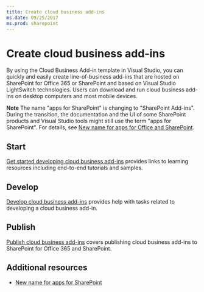 ```yaml
---
title: Create cloud business add-ins
ms.date: 09/25/2017
ms.prod: sharepoint
---
```



# Create cloud business add-ins
By using the Cloud Business Add-in template in Visual Studio, you can quickly and easily create line-of-business add-ins that are hosted on SharePoint for Office 365 or SharePoint and based on Visual Studio LightSwitch technologies. Users can download and run cloud business add-ins on desktop computers and most mobile devices.
 

 **Note**  The name "apps for SharePoint" is changing to "SharePoint Add-ins". During the transition, the documentation and the UI of some SharePoint products and Visual Studio tools might still use the term "apps for SharePoint". For details, see  [New name for apps for Office and SharePoint](new-name-for-apps-for-sharepoint.md#bk_newname).
 


## Start

 [Get started developing cloud business add-ins](get-started-developing-cloud-business-add-ins.md) provides links to learning resources including end-to-end tutorials and samples.
 

 

## Develop

 [Develop cloud business add-ins](develop-cloud-business-add-ins.md) provides help with tasks related to developing a cloud business add-in.
 

 

## Publish

 [Publish cloud business add-ins](publish-cloud-business-add-ins.md) covers publishing cloud business add-ins to SharePoint for Office 365 and SharePoint.
 

 

## Additional resources
<a name="bk_addresources"> </a>


-  [New name for apps for SharePoint](new-name-for-apps-for-sharepoint.md)
    
 


